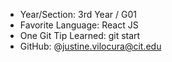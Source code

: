 - Year/Section: 3rd Year / G01
- Favorite Language: React JS
- One Git Tip Learned: git start
- GitHub: @justine.vilocura@cit.edu